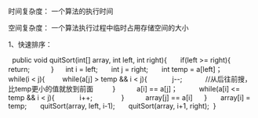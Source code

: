 #

时间复杂度： 一个算法的执行时间

空间复杂度： 一个算法执行过程中临时占用存储空间的大小

1、快速排序：

   public void quitSort(int[] array, int left, int right){
       if(left >= right){
           return;    
       }
       int i = left;
       int j = right;
       int temp = a[left]；
       while(i < j){
           while(a[j] > temp && i < j){
               j--;            //从后往前搜，比temp更小的值就放到前面
           }
           a[i] == a[j]；
           while(a[i] <= temp && i < j){
              i++;    
           }
           array[j] == a[i]
       }
       array[i] = temp;
       quitSort(array, left, i-1);
       quitSort(array, i+1, right);
   }

